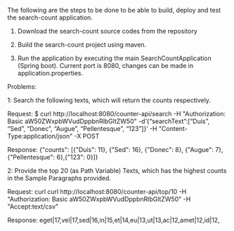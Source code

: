 The following are the steps to be done to be able to build, deploy and test the search-count application.

1. Download the search-count source codes from the repository

2. Build the search-count project using maven.

3. Run the application by executing the main SearchCountApplication (Spring boot). Current port is 8080, changes can be made in application.properties.

Problems:

1: Search the following texts, which will return the counts respectively.

Request: $ curl http://localhost:8080/counter-api/search -H "Authorization: Basic aW50ZWxpbWVudDppbnRlbGltZW50" -d’{“searchText”:[“Duis”, “Sed”, “Donec”, “Augue”, “Pellentesque”, “123”]}’ -H "Content-Type:application/json" -X POST

Response: {"counts": [{"Duis": 11}, {"Sed": 16}, {"Donec": 8}, {"Augue": 7}, {"Pellentesque": 6},{"123": 0}]}


2: Provide the top 20 (as Path Variable) Texts, which has the highest counts in the Sample Paragraphs provided.

Request: curl curl http://localhost:8080/counter-api/top/10 -H "Authorization: Basic aW50ZWxpbWVudDppbnRlbGltZW50" -H "Accept:text/csv"

Response: eget|17,vel|17,sed|16,in|15,et|14,eu|13,ut|13,ac|12,amet|12,id|12,
